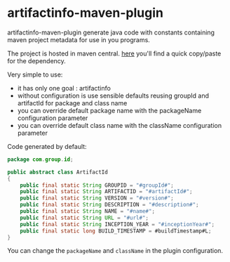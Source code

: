 artifactinfo-maven-plugin
=========================

artifactinfo-maven-plugin generate java code with constants containing maven project metadata for use in you programs.

The project is hosted in maven central.
[here](http://search.maven.org/#search%7Cga%7C1%7Cartifactinfo-maven-plugin) you'll find a quick copy/paste for the dependency.

Very simple to use:

* it has only one goal : artifactinfo
* without configuration is use sensible defaults reusing groupId and artifactId for package and class name
* you can override default package name with the packageName configuration parameter
* you can override default class name with the className configuration parameter

Code generated by default:

```java
package com.group.id;

public abstract class ArtifactId
{
    public final static String GROUPID = "#groupId#";
    public final static String ARTIFACTID = "#artifactId#";
    public final static String VERSION = "#version#";
    public final static String DESCRIPTION = "#description#";
    public final static String NAME = "#name#";
    public final static String URL = "#url#";
    public final static String INCEPTION_YEAR = "#inceptionYear#";
    public final static long BUILD_TIMESTAMP = #buildTimestamp#L;
}
```

You can change the `packageName` and `className` in the plugin configuration.
